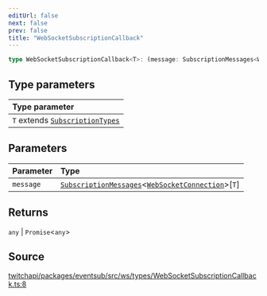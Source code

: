```yaml
---
editUrl: false
next: false
prev: false
title: "WebSocketSubscriptionCallback"
---
```


```ts
type WebSocketSubscriptionCallback<T>: (message: SubscriptionMessages<WebSocketConnection>[T]) => any | Promise<any>;
```

## Type parameters

| Type parameter |
| :------ |
| `T` extends [`SubscriptionTypes`](/api/eventsub/enumerations/subscriptiontypes/) |

## Parameters

| Parameter | Type |
| :------ | :------ |
| `message` | [`SubscriptionMessages`](/api/eventsub/interfaces/subscriptionmessages/)\<[`WebSocketConnection`](/api/eventsub/classes/websocketconnection/)\>\[`T`\] |

## Returns

`any` \| `Promise`\<`any`\>

## Source

[twitchapi/packages/eventsub/src/ws/types/WebSocketSubscriptionCallback.ts:8](https://github.com/pablornc/twitchapi//blob/f8a75ccd701e54db4c91e2b0128974da23f25d14/packages/eventsub/src/ws/types/WebSocketSubscriptionCallback.ts#L8)
